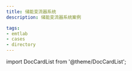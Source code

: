 ```yaml
---
title: 储能变流器系统
description: 储能变流器系统案例

tags:
- emtlab
- cases
- directory
---
```


import DocCardList from '@theme/DocCardList';

<DocCardList />